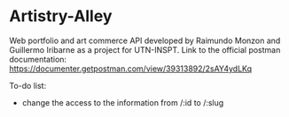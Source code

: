 # Artistry-Alley
Web portfolio and art commerce API developed by Raimundo Monzon and Guillermo Iribarne as a project for UTN-INSPT.
Link to the official postman documentation: https://documenter.getpostman.com/view/39313892/2sAY4ydLKq

To-do list:
 - change the access to the information from /:id to /:slug